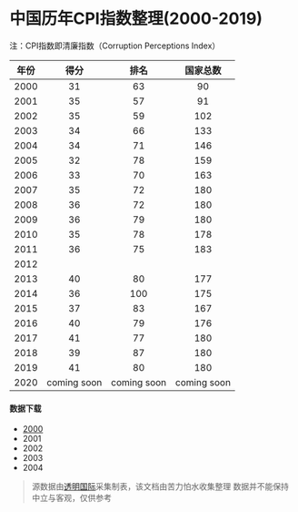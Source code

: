 # 中国历年CPI指数整理(2000-2019)

注：CPI指数即清廉指数（Corruption Perceptions Index）


| 年份 |    得分     |    排名     |  国家总数   |
| :--: | :---------: | :---------: | :---------: |
| 2000 |     31      |     63      |     90      |
| 2001 |     35      |     57      |     91      |
| 2002 |     35      |     59      |     102     |
| 2003 |     34      |     66      |     133     |
| 2004 |     34      |     71      |     146     |
| 2005 |     32      |     78      |     159     |
| 2006 |     33      |     70      |     163     |
| 2007 |     35      |     72      |     180     |
| 2008 |     36      |     72      |     180     |
| 2009 |     36      |     79      |     180     |
| 2010 |     35      |     78      |     178     |
| 2011 |     36      |     75      |     183     |
| 2012 |             |             |             |
| 2013 |     40      |     80      |     177     |
| 2014 |     36      |     100     |     175     |
| 2015 |     37      |     83      |     167     |
| 2016 |     40      |     79      |     176     |
| 2017 |     41      |     77      |     180     |
| 2018 |     39      |     87      |     180     |
| 2019 |     41      |     80      |     180     |
| 2020 | coming soon | coming soon | coming soon |



#### 数据下载

- [2000](data/2000.csv)
- 2001
- 2002
- 2003
- 2004



> 源数据由[透明国际](https://www.transparency.org/)采集制表，该文档由苦力怕水收集整理
> 数据并不能保持中立与客观，仅供参考